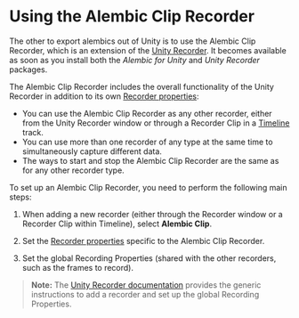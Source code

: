 # Using the Alembic Clip Recorder

The other to export alembics out of Unity is to use the Alembic Clip Recorder, which is an extension of the [Unity Recorder](https://docs.unity3d.com/Packages/com.unity.recorder@latest/index.html). It becomes available as soon as you install both the _Alembic for Unity_ and _Unity Recorder_ packages.

The Alembic Clip Recorder includes the overall functionality of the Unity Recorder in addition to its own [Recorder properties](ref_Recorder.md):

* You can use the Alembic Clip Recorder as any other recorder, either from the Unity Recorder window or through a Recorder Clip in a [Timeline](https://docs.unity3d.com/Packages/com.unity.timeline@latest/index.html) track.
* You can use more than one recorder of any type at the same time to simultaneously capture different data.
* The ways to start and stop the Alembic Clip Recorder are the same as for any other recorder type.

To set up an Alembic Clip Recorder, you need to perform the following main steps:

1. When adding a new recorder (either through the Recorder window or a Recorder Clip within Timeline), select **Alembic Clip**.

2. Set the [Recorder properties](ref_Recorder.md) specific to the Alembic Clip Recorder.

3. Set the global Recording Properties (shared with the other recorders, such as the frames to record).

> **Note:** The [Unity Recorder documentation](https://docs.unity3d.com/Packages/com.unity.recorder@latest/index.html) provides the generic instructions to add a recorder and set up the global Recording Properties.
